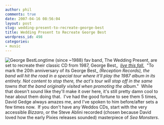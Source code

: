 ```yaml
---
author: phil
comments: true
date: 2007-04-16 08:56:04
layout: post
slug: wedding-present-to-recreate-george-best
title: Wedding Present to Recreate George Best
wordpress_id: 498
categories:
- music
---
```


![George Best](http://fak3r.com/wp-content/uploads/2007/04/georgebest.jpg)Longtime (since ~1988) fav band, The Wedding Present, are set to recreate their classic CD from 1987, George Best_  _[live this fall.](http://www.aversion.com/news/news_article.cfm?news_id=8425)_  "To mark the 20th anniversary of its George Best_ _(Reception Records),_ _the band will hit the road in a special tour where it'll play the 1987 album in its entirety. Not content to stop there, the act's tour will stop off in the same towns that the band originally visited when promoting the album_."  While that doesn't sound like they'll make it over here, it's still pretty damn cool to hear about them doing that.  I've had the good fortune to see them 5 times, David Gedge always amazes me, and I've spoken to him before/after sets a few times now.  If you don't have any Weddos CDs, start with the very accessible _Bizzaro_, or the Steve Ablini recorded (chosen because David loved how the early Pixies releases sounded) masterpiece of _Sea Monsters_.
